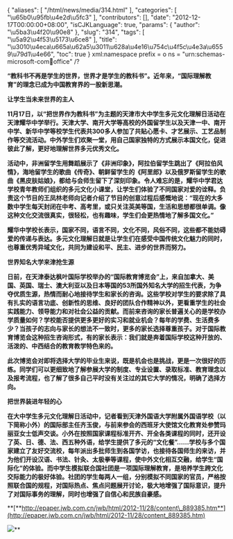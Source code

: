 {
    "aliases": [
        "/html/news/media/314.html"
    ],
    "categories": [
        "\u65b0\u95fb\u4e2d\u5fc3"
    ],
    "contributors": [],
    "date": "2012-12-17T00:00:00+08:00",
    "isCJKLanguage": true,
    "params": {
        "author": "\u5ba3\u4f20\u90e8"
    },
    "slug": "314",
    "tags": [
        "\u5a92\u4f53\u5173\u6ce8"
    ],
    "title": "\u3010\u4eca\u665a\u62a5\u3011\u628a\u4e16\u754c\u4f5c\u4e3a\u6559\u79d1\u4e66",
    "toc": true
}
xml:namespace prefix = o ns = "urn:schemas-microsoft-com:office:office" /?

**“教科书不再是学生的世界，世界才是学生的教科书”。近年来，“国际理解教育”的理念已成为中国教育界的一股新思潮。**

**让学生当未来世界的主人**

**11月17日，以“把世界作为教科书”为主题的天津市大中学生多元文化理解日活动在天津耀华中学举行。天津大学、南开大学等高校的外国留学生以及天津一中、南开中学、新华中学等校学生代表共300多人参加了共贴心愿卡、才艺展示、工艺品制作等交流活动。中外学生们欢聚一堂，用自己国家独特的方式展示本国文化，促进彼此了解，更好地理解世界多元优秀文化。** 

**活动中，非洲留学生用舞蹈展示了《非洲印象》，阿拉伯留学生跳出了《阿拉伯风情》，海地留学生的歌曲《传奇》、朝鲜留学生的《阿里郎》以及俄罗斯留学生的歌曲《黑皮肤姑娘》，都给与会师生留下了深刻印象。令人难忘的是，耀华中学君达学校青年教师们组织的多元文化小课堂，让学生们体验了不同国家对爱的诠释。负责这个节目的王凤林老师向记者介绍了节目的创意过程后感慨地说：“现在的大多数中学生每天封闭在中考、高考里，或只关注英美等国，生活和思想都很单调。像这种文化交流很真实，很轻松，也有趣味，学生们会更热情地了解多国文化。”**

**耀华中学校长表示，国家不同，语言不同，文化不同，风俗不同，这些都不能妨碍爱的传递与表达。多元文化理解日就是让学生们在感受中国传统文化魅力的同时，也尊重优秀异域文化，共同为建设和平、民主、进步的世界而努力。**

**世界知名大学来津抢生源**

**日前，在天津泰达枫叶国际学校举办的“国际教育博览会”上，来自加拿大、美国、英国、瑞士、澳大利亚以及日本等国的53所国外知名大学的招生代表，为争夺优质生源，热情而耐心地接待学生和家长的咨询。这些学校对学生的要求除了具有扎实的语言功底、创新性的思维、良好的团队合作精神以外，更看重学生的社会实践能力、领导能力和对社会公益的贡献。而前来咨询的家长普遍关心的是学校办学质量如何？学校能否提供更多更好的实习和就业机会？每年的学费、生活费多少？当孩子的志向与家长的想法不一致时，更多的家长选择尊重孩子。对于国际教育博览会这种招生咨询形式，有的家长表示：我们就是奔着国际学校这种开放的、活泼的、中西结合的教育教学特色来的。**

**此次博览会对即将选择大学的毕业生来说，既是机会也是挑战，更是一次很好的历练。同学们可以更细致地了解参展大学的制度、专业设置、录取标准、教育理念以及报考流程，也了解了很多自己平时没有关注过的其它大学的情况，明确了选择方向。**

**把世界装进年轻的心**

**在大中学生多元文化理解日活动中，记者看到天津外国语大学附属外国语学校（以下简称小外）的国际部主任齐玉俊，与前来参会的西班牙大使馆文化教育处参赞玛丽亚女士低声交谈。小外在按照国家课程标准开齐、开全各类课程的同时，还开设了英、日、德、法、西五种外语，给学生提供了多元的“文化餐”……学校与多个国家建立了友好交流校，每年派出多批师生到各国学访，也接待各国师生的来访，并为他们开设汉语、书法、针灸、太极拳等课程，使中外文化相互交融，给学生“国际化”的体验。而中学生模拟联合国社团是一项国际理解教育，是培养学生跨文化交际能力的极好体验。社团的学生每两人一组，分别模拟不同国家的官员，严格按照联合国的规程，对国际热点、焦点问题展开讨论，极大地增强了国际意识，提升了对国际事务的理解，同时也增强了自信心和民族自豪感。**

 **[**http://epaper.jwb.com.cn/jwb/html/2012-11/28/content\_889385.htm**](http://epaper.jwb.com.cn/jwb/html/2012-11/28/content_889385.htm)

![](https://cdn.tfls.online/mirror/full/2486d1e2b943c78f47b81db6d1b8c935989e6074.jpg)**